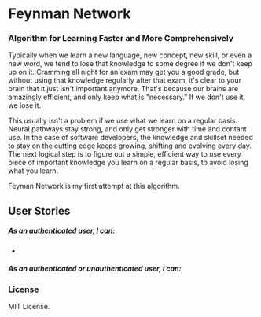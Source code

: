 # Feynman Network
### Algorithm for Learning Faster and More Comprehensively

Typically when we learn a new language, new concept, new skill, or even a new word, we tend to lose that knowledge to some degree if we don't keep up on it.  Cramming all night for an exam may get you a good grade, but without using that knowledge regularly after that exam, it's clear to your brain that it just isn't important anymore.  That's because our brains are amazingly efficient, and only keep what is "necessary."  If we don't use it, we lose it.

This usually isn't a problem if we use what we learn on a regular basis.  Neural pathways stay strong, and only get stronger with time and contant use.  In the case of software developers, the knowledge and skillset needed to stay on the cutting edge keeps growing, shifting and evolving every day.  The next logical step is to figure out a simple, efficient way to use every piece of important knowledge you learn on a regular basis, to avoid losing what you learn.

Feyman Network is my first attempt at this algorithm.
## User Stories


##### As an authenticated user, I can:

-


##### As an authenticated or unauthenticated user, I can:

### License

MIT License.
